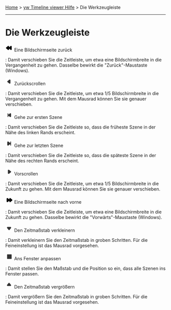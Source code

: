 [Home](..) > [yw Timeline viewer Hilfe](index.md) > Die Werkzeugleiste

---

# Die Werkzeugleiste

![rewindLeft](images/rewindLeft.png) Eine Bildschirmseite zurück

:   Damit verschieben Sie die Zeitleiste, um etwa eine Bildschirmbreite
    in die Vergangenheit zu gehen. Dasselbe bewirkt die
    "Zurück"-Maustaste (Windows).

![arrowLeft](images/arrowLeft.png) Zurückscrollen

:   Damit verschieben Sie die Zeitleiste, um etwa 1/5 Bildschirmbreite
    in die Vergangenheit zu gehen. Mit dem Mausrad können Sie sie
    genauer verschieben.

![goToFirst](images/goToFirst.png) Gehe zur ersten Szene

:   Damit verschieben Sie die Zeitleiste so, dass die früheste Szene
    in der Nähe des linken Rands erscheint.

![goToLast](images/goToLast.png) Gehe zur letzten Szene

:   Damit verschieben Sie die Zeitleiste so, dass die späteste Szene
    in der Nähe des rechten Rands erscheint.

![arrowRight](images/arrowRight.png) Vorscrollen

:   Damit verschieben Sie die Zeitleiste, um etwa 1/5 Bildschirmbreite
    in die Zukunft zu gehen. Mit dem Mausrad können Sie sie genauer
    verschieben.

![rewindRight](images/rewindRight.png) Eine Bildschirmseite nach vorne

:   Damit verschieben Sie die Zeitleiste, um etwa eine Bildschirmbreite
    in die Zukunft zu gehen. Dasselbe bewirkt die "Vorwärts"-Maustaste
    (Windows).

![arrowDown](images/arrowDown.png) Den Zeitmaßstab verkleinern

:   Damit verkleinern Sie den Zeitmaßstab in groben Schritten. Für die
    Feineinstellung ist das Mausrad vorgesehen.

![fitToWindow](images/fitToWindow.png) Ans Fenster anpassen

:   Damit stellen Sie den Maßstab und die Position so ein, dass alle
    Szenen ins Fenster passen.

![arrowUp](images/arrowUp.png) Den Zeitmaßstab vergrößern

:   Damit vergrößern Sie den Zeitmaßstab in groben Schritten. Für die
    Feineinstellung ist das Mausrad vorgesehen.

